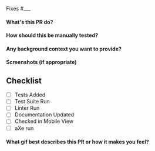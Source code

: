 Fixes #___

#### What's this PR do?

#### How should this be manually tested?

#### Any background context you want to provide?

#### Screenshots (if appropriate)

## Checklist
- [ ] Tests Added
- [ ] Test Suite Run
- [ ] Linter Run
- [ ] Documentation Updated
- [ ] Checked in Mobile View
- [ ] aXe run

#### What gif best describes this PR or how it makes you feel?